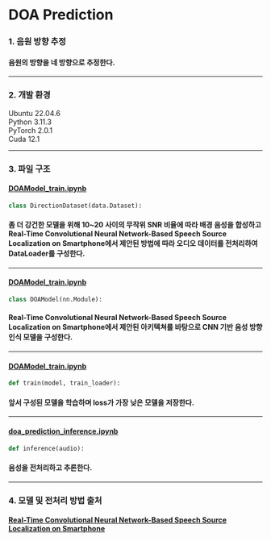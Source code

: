 # DOA Prediction
### 1. 음원 방향 추정
#### 음원의 방향을 네 방향으로 추정한다. 
---
### 2. 개발 환경
Ubuntu 22.04.6  
Python 3.11.3  
PyTorch 2.0.1  
Cuda 12.1

---
### 3. 파일 구조
#### [DOAModel_train.ipynb](https://github.com/KOBOT-BOARD12/seeyoursound-model-serving/blob/feat/DOA_prediction/DOA_prediction/DOAModel_train.ipynb)
 ```python
class DirectionDataset(data.Dataset):
 ```
#### 좀 더 강건한 모델을 위해 10~20 사이의 무작위 SNR 비율에 따라 배경 음성을 합성하고 Real-Time Convolutional Neural Network-Based Speech Source Localization on Smartphone에서 제안된 방법에 따라 오디오 데이터를 전처리하여 DataLoader를 구성한다.
---
#### [DOAModel_train.ipynb](https://github.com/KOBOT-BOARD12/seeyoursound-model-serving/blob/feat/DOA_prediction/DOA_prediction/DOAModel_train.ipynb)

 ```python
class DOAModel(nn.Module):
 ```
 
#### Real-Time Convolutional Neural Network-Based Speech Source Localization on Smartphone에서 제안된 아키텍쳐를 바탕으로 CNN 기반 음성 방향 인식 모델을 구성한다.
---
#### [DOAModel_train.ipynb](https://github.com/KOBOT-BOARD12/seeyoursound-model-serving/blob/feat/DOA_prediction/DOA_prediction/DOAModel_train.ipynb)

 ```python
def train(model, train_loader):
 ```
#### 앞서 구성된 모델을 학습하며 loss가 가장 낮은 모델을 저장한다.
---
#### [doa_prediction_inference.ipynb](https://github.com/KOBOT-BOARD12/seeyoursound-model-serving/blob/feat/DOA_prediction/DOA_prediction/doa_prediction_inference.ipynb)

 ```python
def inference(audio):
 ```
#### 음성을 전처리하고 추론한다.
---
### 4. 모델 및 전처리 방법 출처
#### [Real-Time Convolutional Neural Network-Based Speech Source Localization on Smartphone](https://ieeexplore.ieee.org/document/8910614)




